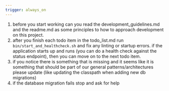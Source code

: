 ```yaml
---
trigger: always_on
---
```


1. before you start working can you read the development_guidelines.md and the readme.md as some principles to how to approach development on this project.
2. after you finish each todo item in the todo_list.md run `bin/start_and_healthcheck.sh` and fix any linting or startup errors. if the application starts up and runs (you can do a health check against the status endpoint), then you can move on to the next todo item.
3. if you notice there is something that is missing and it seems like it is something that should be part of our general patterns/architectures please update (like updating the classpath when adding new db migrations)
4. if the database migration fails stop and ask for help